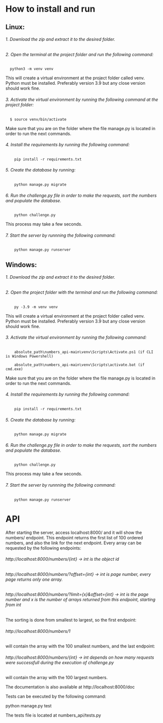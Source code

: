 # How to install and run

## Linux:

###### 1. Download the zip and extract it to the desired folder.

###### 2. Open the terminal at the project folder and run the following command:

      python3 -m venv venv

   This will create a virtual environment at the project folder called venv.
   Python must be installed. Preferably version 3.9 but any close version should work fine.

###### 3. Activate the virtual environment by running the following command at the project folder:

      $ source venv/bin/activate

   Make sure that you are on the folder where the file manage.py is located in order to run the next commands.

###### 4. Install the requirements by running the following command:

        pip install -r requirements.txt

###### 5. Create the database by running:

        python manage.py migrate

###### 6. Run the challenge.py file in order to make the requests, sort the numbers and populate the database.
 
        python challenge.py

   This process may take a few seconds.

###### 7. Start the server by runnning the following command:

        python manage.py runserver

## Windows:

###### 1. Download the zip and extract it to the desired folder.

###### 2. Open the project folder with the terminal and run the following command:

        py -3.9 -m venv venv

   This will create a virtual environment at the project folder called venv.
   Python must be installed. Preferably version 3.9 but any close version should work fine.

###### 3. Activate the virtual environment by running the following command:

        absolute_path\numbers_api-main\venv\Scripts\Activate.ps1 (if CLI is Windows Powershell)

        absolute_path\numbers_api-main\venv\Scripts\activate.bat (if cmd.exe)

 Make sure that you are on the folder where the file manage.py is located in order to run the next commands.
 
###### 4. Install the requirements by running the following command:

        pip install -r requirements.txt

###### 5. Create the database by running:

        python manage.py migrate

###### 6. Run the challenge.py file in order to make the requests, sort the numbers and populate the database.

        python challenge.py

   This process may take a few seconds.

###### 7. Start the server by runnning the following command:

        python manage.py runserver


# API

After starting the server, access localhost:8000/ and it will show the numbers/ endpoint.
This endpoint returns the first list of 100 ordered numbers, and also
the link for the next endpoint.
Every array can be requested by the following endpoints:

###### http://localhost:8000/numbers/{int} -> int is the object id

###### http://localhost:8000/numbers/?offset={int} -> int is page number, every page returns only one array.

###### http://localhost:8000/numbers/?limit={x}&offset={int} -> int is the page number and x is the number of arrays returned from this endpoint, starting from int

The sorting is done from smallest to largest, so the first endpoint:
###### http://localhost:8000/numbers/1
will contain the array with the 100 smallest numbers, and the last endpoint:
###### http://localhost:8000/numbers/{int} -> int depends on how many requests were successfull during the execution of challenge.py
will contain the array with the 100 largest numbers.

The documentation is also available at http://localhost:8000/doc

Tests can be executed by the following command:

python manage.py test

The tests file is located at numbers_api/tests.py
